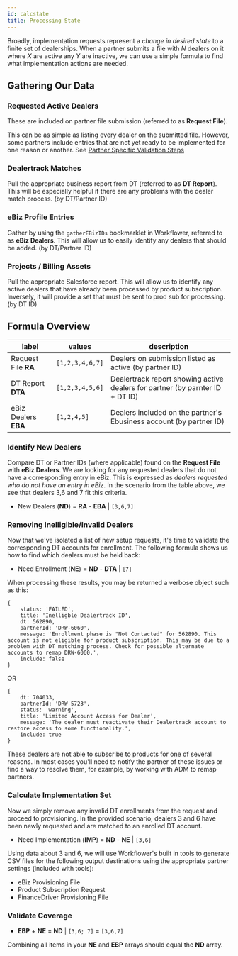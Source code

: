 ```yaml
---
id: calcstate
title: Processing State
---
```


Broadly, implementation requests represent a *change in desired state* to a finite set of dealerships. When a partner submits a file with *N* dealers on it where *X* are active any *Y* are inactive, we can use a simple formula to find what implementation actions are needed.


## Gathering Our Data

### Requested Active Dealers
These are included on partner file submission (referred to as **Request File**).

This can be as simple as listing every dealer on the submitted file. However,  some partners include entries that are not yet ready to be implemented for one reason or another. See [Partner Specific Validation Steps](/partner-preferences/)

### Dealertrack Matches
Pull the appropriate business report from DT (referred to as **DT Report**). This will be especially helpful if there are any problems with the dealer match process. (by DT/Partner ID)

### eBiz Profile Entries
Gather by using the `gatherEBizIDs` bookmarklet in Workflower, referred to as **eBiz Dealers**. This will allow us to easily identify any dealers that should be added. (by DT/Partner ID)

### Projects / Billing Assets
Pull the appropriate Salesforce report. This will allow us to identify any active dealers that have already been processed by product subscription. Inversely, it will provide a set that must be sent to prod sub for processing. (by DT ID)



## Formula Overview

| label | values | description |
| ----- | ------ | ----------- |
| Request File **RA** | `[1,2,3,4,6,7]` | Dealers on submission listed as active (by partner ID) |
| DT Report **DTA** | `[1,2,3,4,5,6]` | Dealertrack report showing active dealers for partner (by parnter ID + DT ID) |
| eBiz Dealers **EBA** | `[1,2,4,5]` | Dealers included on the partner's Ebusiness account (by partner ID) |

### Identify New Dealers

Compare DT or Partner IDs (where applicable) found on the **Request File** with **eBiz Dealers**. We are looking for any requested dealers that do not have a corresponding entry in eBiz. This is expressed as *dealers requested who do not have an entry in eBiz*. In the scenario from the table above, we see that dealers 3,6 and 7 fit this criteria.

- New Dealers (**ND**) = **RA** - **EBA**  | `[3,6,7]`

### Removing Inelligible/Invalid Dealers

Now that we've isolated a list of new setup requests, it's time to validate the corresponding DT accounts for enrollment. The following formula shows us how to find which dealers must be held back:

- Need Enrollment (**NE**) = **ND** - **DTA** | `[7]`

When processing these results, you may be returned a verbose object such as this:

```
{
	status: 'FAILED', 
	title: 'Inelligble Dealertrack ID', 
	dt: 562890, 
	partnerId: 'DRW-6060', 
	message: 'Enrollment phase is "Not Contacted" for 562890. This account is not eligible for product subscription. This may be due to a problem with DT matching process. Check for possible alternate accounts to remap DRW-6060.', 
	include: false
} 
```

OR

```
{
	dt: 704033, 
	partnerId: 'DRW-5723', 
	status: 'warning', 
	title: 'Limited Account Access for Dealer', 
	message: 'The dealer must reactivate their Dealertrack account to restore access to some functionality.', 
	include: true
} 
```

These dealers are not able to subscribe to products for one of several reasons. In most cases you'll need to notify the partner of these issues or find a way to resolve them, for example, by working with ADM to remap partners.



### Calculate Implementation Set
Now we simply remove any invalid DT enrollments from the request and proceed to provisioning. In the provided scenario, dealers 3 and 6 have been newly requested and are matched to an enrolled DT account.

- Need Implementation (**IMP**) = **ND** - **NE** | `[3,6]`

Using data about 3 and 6, we will use Workflower's built in tools to generate CSV files for the following output destinations using the appropriate partner settings (included with tools):

- eBiz Provisioning File
- Product Subscription Request
- FinanceDriver Provisioning File


### Validate Coverage
- **EBP** + **NE** = **ND**  | `[3,6; 7]` = `[3,6,7]`

Combining all items in your **NE** and **EBP** arrays should equal the **ND** array.

